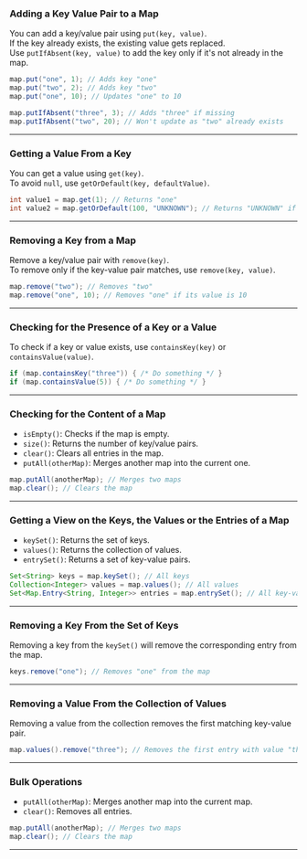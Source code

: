 ### Adding a Key Value Pair to a Map  
You can add a key/value pair using `put(key, value)`.  
If the key already exists, the existing value gets replaced.  
Use `putIfAbsent(key, value)` to add the key only if it's not already in the map.  
```java
map.put("one", 1); // Adds key "one"
map.put("two", 2); // Adds key "two"
map.put("one", 10); // Updates "one" to 10

map.putIfAbsent("three", 3); // Adds "three" if missing
map.putIfAbsent("two", 20); // Won't update as "two" already exists
```

---

### Getting a Value From a Key  
You can get a value using `get(key)`.  
To avoid `null`, use `getOrDefault(key, defaultValue)`.  
```java
int value1 = map.get(1); // Returns "one"
int value2 = map.getOrDefault(100, "UNKNOWN"); // Returns "UNKNOWN" if key 100 doesn’t exist
```

---

### Removing a Key from a Map  
Remove a key/value pair with `remove(key)`.  
To remove only if the key-value pair matches, use `remove(key, value)`.  
```java
map.remove("two"); // Removes "two"
map.remove("one", 10); // Removes "one" if its value is 10
```

---

### Checking for the Presence of a Key or a Value  
To check if a key or value exists, use `containsKey(key)` or `containsValue(value)`.  
```java
if (map.containsKey("three")) { /* Do something */ }
if (map.containsValue(5)) { /* Do something */ }
```

---

### Checking for the Content of a Map  
- `isEmpty()`: Checks if the map is empty.  
- `size()`: Returns the number of key/value pairs.  
- `clear()`: Clears all entries in the map.  
- `putAll(otherMap)`: Merges another map into the current one.  
```java
map.putAll(anotherMap); // Merges two maps
map.clear(); // Clears the map
```

---

### Getting a View on the Keys, the Values or the Entries of a Map  
- `keySet()`: Returns the set of keys.  
- `values()`: Returns the collection of values.  
- `entrySet()`: Returns a set of key-value pairs.  
```java
Set<String> keys = map.keySet(); // All keys
Collection<Integer> values = map.values(); // All values
Set<Map.Entry<String, Integer>> entries = map.entrySet(); // All key-value pairs, Map.Entry<Integer, String> represents an individual key-value pair from the map.
```

---

### Removing a Key From the Set of Keys  
Removing a key from the `keySet()` will remove the corresponding entry from the map.  
```java
keys.remove("one"); // Removes "one" from the map
```

---

### Removing a Value From the Collection of Values  
Removing a value from the collection removes the first matching key-value pair.  
```java
map.values().remove("three"); // Removes the first entry with value "three"
```

---

### Bulk Operations  
- `putAll(otherMap)`: Merges another map into the current map.  
- `clear()`: Removes all entries.  
```java
map.putAll(anotherMap); // Merges two maps
map.clear(); // Clears the map
```


---
